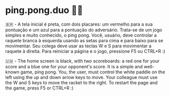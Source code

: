 # ping.pong.duo 🏓👥

🇧🇷 - A tela inicial é preta, com dois placares: um vermelho para a sua pontuação e um azul para a pontuação do adversário. Trata-se de um jogo simples e muito conhecido, o ping pong. Você, usuário, deve controlar a raquete branca à esquerda usando as setas para cima e para baixo para se movimentar. Seu colega deve usar as teclas W e S para movimentar a raquete à direita. Para reiniciar a página e o jogo, pressione F5 ou CTRL+R :)

🇺🇲 -  The home screen is black, with two scoreboards: a red one for your score and a blue one for your opponent's score. It is a simple and well-known game, ping pong. You, the user, must control the white paddle on the left using the up and down arrow keys to move. Your colleague must use the W and S keys to move the racket to the right. To restart the page and the game, press F5 or CTRL+R :)
